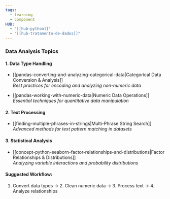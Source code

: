 ```yaml
---
tags:
  - learning
  - component
HUB:
  - "[[hub-python]]"
  - "[[hub-tratamento-de-dados]]"
---
```

### Data Analysis Topics

#### 1. Data Type Handling
- [[pandas-converting-and-analyzing-categorical-data|Categorical Data Conversion & Analysis]]  
  *Best practices for encoding and analyzing non-numeric data*
  
- [[pandas-working-with-numeric-data|Numeric Data Operations]]  
  *Essential techniques for quantitative data manipulation*

#### 2. Text Processing
- [[finding-multiple-phrases-in-strings|Multi-Phrase String Search]]  
  *Advanced methods for text pattern matching in datasets*

#### 3. Statistical Analysis
- [[concept-python-seaborn-factor-relationships-and-distributions|Factor Relationships & Distributions]]  
  *Analyzing variable interactions and probability distributions*

#### Suggested Workflow:
1. Convert data types → 2. Clean numeric data → 3. Process text → 4. Analyze relationships